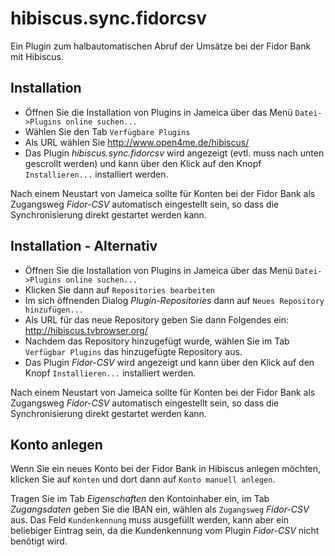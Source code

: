 hibiscus.sync.fidorcsv
======================

Ein Plugin zum halbautomatischen Abruf der Umsätze bei der Fidor Bank mit Hibiscus.

## Installation

- Öffnen Sie die Installation von Plugins in Jameica über das Menü `Datei->Plugins online suchen...`
- Wählen Sie den Tab `Verfügbare Plugins`
- Als URL wählen Sie http://www.open4me.de/hibiscus/
- Das Plugin _hibiscus.sync.fidorcsv_ wird angezeigt (evtl. muss nach unten gescrollt werden) und kann über den Klick auf den Knopf `Installieren...` installiert werden.

Nach einem Neustart von Jameica sollte für Konten bei der Fidor Bank als Zugangsweg _Fidor-CSV_ automatisch eingestellt sein, so dass die Synchronisierung direkt gestartet werden kann.


## Installation - Alternativ 

- Öffnen Sie die Installation von Plugins in Jameica über das Menü `Datei->Plugins online suchen...`
- Klicken Sie dann auf `Repositories bearbeiten`
- Im sich öffnenden Dialog _Plugin-Repositories_ dann auf `Neues Repository hinzufügen...`
- Als URL für das neue Repository geben Sie dann Folgendes ein: http://hibiscus.tvbrowser.org/
- Nachdem das Repository hinzugefügt wurde, wählen Sie im Tab `Verfügbar Plugins`
das hinzugefügte Repository aus.
- Das Plugin _Fidor-CSV_ wird angezeigt und kann über den Klick auf den Knopf `Installieren...` installiert werden.

Nach einem Neustart von Jameica sollte für Konten bei der Fidor Bank als Zugangsweg _Fidor-CSV_ automatisch eingestellt sein, so dass die Synchronisierung direkt gestartet werden kann.


## Konto anlegen

Wenn Sie ein neues Konto bei der Fidor Bank in Hibiscus anlegen möchten, klicken Sie auf `Konten` und dort dann auf `Konto manuell anlegen`.

Tragen Sie im Tab _Eigenschaften_ den Kontoinhaber ein, im Tab _Zugangsdaten_ geben Sie die IBAN ein, wählen als `Zugangsweg` _Fidor-CSV_ aus. Das Feld `Kundenkennung` muss ausgefüllt werden, kann aber ein beliebiger Eintrag sein, da die Kundenkennung vom Plugin _Fidor-CSV_ nicht benötigt wird. 